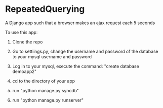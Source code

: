 RepeatedQuerying
================

A Django app such that a browser makes an ajax request each 5 seconds

To use this app:

1. Clone the repo

2. Go to settiings.py, change the username and password of the database to your mysql username and password

3. Log in to your mysql, execute the command: "create database demoapp2"

4. cd to the directory of your app

5. run "python manage.py syncdb"

6. run "python manage.py runserver"
